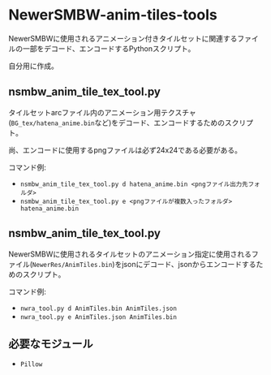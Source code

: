 # NewerSMBW-anim-tiles-tools

NewerSMBWに使用されるアニメーション付きタイルセットに関連するファイルの一部をデコード、エンコードするPythonスクリプト。

自分用に作成。

## nsmbw_anim_tile_tex_tool.py

タイルセットarcファイル内のアニメーション用テクスチャ(`BG_tex/hatena_anime.bin`など)をデコード、エンコードするためのスクリプト。

尚、エンコードに使用するpngファイルは必ず24x24である必要がある。

コマンド例:

* `nsmbw_anim_tile_tex_tool.py d hatena_anime.bin <pngファイル出力先フォルダ>`
* `nsmbw_anim_tile_tex_tool.py e <pngファイルが複数入ったフォルダ> hatena_anime.bin`

## nsmbw_anim_tile_tex_tool.py

NewerSMBWに使用されるタイルセットのアニメーション指定に使用されるファイル(`NewerRes/AnimTiles.bin`)をjsonにデコード、jsonからエンコードするためのスクリプト。

コマンド例:

* `nwra_tool.py d AnimTiles.bin AnimTiles.json`
* `nwra_tool.py e AnimTiles.json AnimTiles.bin`

## 必要なモジュール

* `Pillow`
